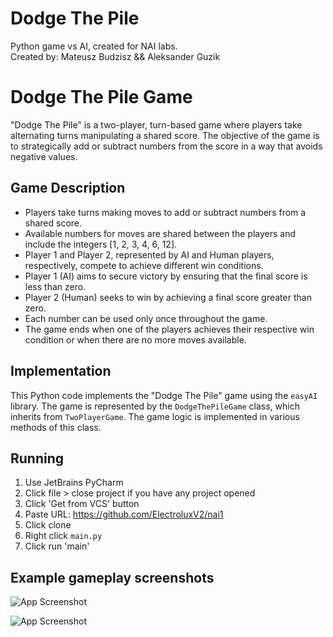 # Dodge The Pile

Python game vs AI, created for NAI labs.    
Created by: Mateusz Budzisz && Aleksander Guzik



# Dodge The Pile Game

"Dodge The Pile" is a two-player, turn-based game where players take alternating turns manipulating a shared score. The objective of the game is to strategically add or subtract numbers from the score in a way that avoids negative values.

## Game Description

- Players take turns making moves to add or subtract numbers from a shared score.
- Available numbers for moves are shared between the players and include the integers [1, 2, 3, 4, 6, 12].
- Player 1 and Player 2, represented by AI and Human players, respectively, compete to achieve different win conditions.
- Player 1 (AI) aims to secure victory by ensuring that the final score is less than zero.
- Player 2 (Human) seeks to win by achieving a final score greater than zero.
- Each number can be used only once throughout the game.
- The game ends when one of the players achieves their respective win condition or when there are no more moves available.

## Implementation

This Python code implements the "Dodge The Pile" game using the `easyAI` library. The game is represented by the `DodgeThePileGame` class, which inherits from `TwoPlayerGame`. The game logic is implemented in various methods of this class.

## Running
1. Use JetBrains PyCharm
2. Click file > close project if you have any project opened
3. Click 'Get from VCS' button
4. Paste URL: https://github.com/ElectroluxV2/nai1
5. Click clone
6. Right click `main.py`
7. Click run 'main'

## Example gameplay screenshots

![App Screenshot](https://snipboard.io/anSL2r.jpg)

![App Screenshot](https://snipboard.io/UAEjhn.jpg)